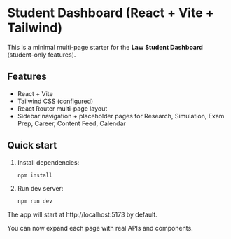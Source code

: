 # Student Dashboard (React + Vite + Tailwind)

This is a minimal multi-page starter for the **Law Student Dashboard** (student-only features).

## Features
- React + Vite
- Tailwind CSS (configured)
- React Router multi-page layout
- Sidebar navigation + placeholder pages for Research, Simulation, Exam Prep, Career, Content Feed, Calendar

## Quick start

1. Install dependencies:
   ```bash
   npm install
   ```

2. Run dev server:
   ```bash
   npm run dev
   ```

The app will start at http://localhost:5173 by default.

You can now expand each page with real APIs and components.

